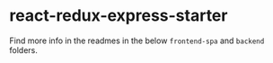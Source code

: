 # react-redux-express-starter

Find more info in the readmes in the below `frontend-spa` and `backend` folders.
